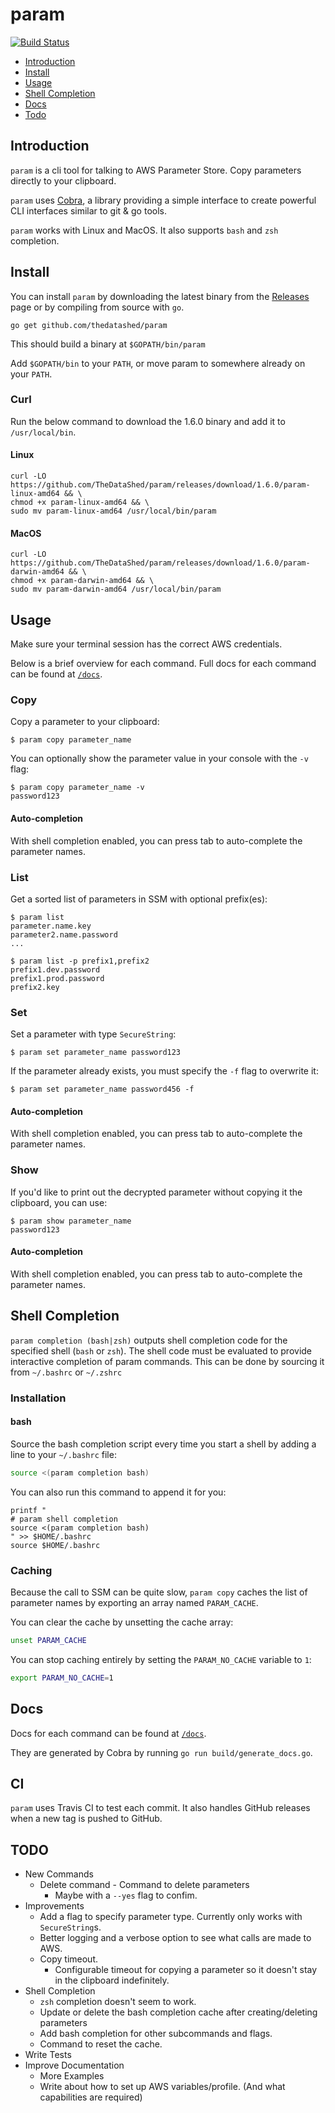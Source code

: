 # param

[![Build Status](https://travis-ci.com/TheDataShed/param.svg?branch=master)](https://travis-ci.com/TheDataShed/param)

- [Introduction](#introduction)
- [Install](#install)
- [Usage](#usage)
- [Shell Completion](#shell-completion)
- [Docs](#docs)
- [Todo](#todo)

## Introduction

`param` is a cli tool for talking to AWS Parameter Store. Copy parameters
directly to your clipboard.

`param` uses [Cobra](https://github.com/spf13/cobra), a library providing a
simple interface to create powerful CLI interfaces similar to git & go tools.

`param` works with Linux and MacOS.
It also supports `bash` and `zsh` completion.

## Install

You can install `param` by downloading the latest binary from the
[Releases](https://github.com/TheDataShed/param/releases) page or by compiling
from source with `go`.

```console
go get github.com/thedatashed/param
```

This should build a binary at `$GOPATH/bin/param`

Add `$GOPATH/bin` to your `PATH`, or move param to somewhere
already on your `PATH`.

### Curl

Run the below command to download the 1.6.0 binary and add it to
`/usr/local/bin`.

#### Linux

```console
curl -LO https://github.com/TheDataShed/param/releases/download/1.6.0/param-linux-amd64 && \
chmod +x param-linux-amd64 && \
sudo mv param-linux-amd64 /usr/local/bin/param
```

#### MacOS

```console
curl -LO https://github.com/TheDataShed/param/releases/download/1.6.0/param-darwin-amd64 && \
chmod +x param-darwin-amd64 && \
sudo mv param-darwin-amd64 /usr/local/bin/param
```

## Usage

Make sure your terminal session has the correct AWS credentials.

Below is a brief overview for each command.
Full docs for each command can be found at [`/docs`](docs/param.md).


### Copy

Copy a parameter to your clipboard:

```console
$ param copy parameter_name
```

You can optionally show the parameter value in your console with the `-v` flag:

```console
$ param copy parameter_name -v
password123
```

#### Auto-completion

With shell completion enabled, you can press tab to auto-complete the
parameter names.

### List

Get a sorted list of parameters in SSM with optional prefix(es):

```console
$ param list
parameter.name.key
parameter2.name.password
...
```

```console
$ param list -p prefix1,prefix2
prefix1.dev.password
prefix1.prod.password
prefix2.key
```

### Set

Set a parameter with type `SecureString`:

```console
$ param set parameter_name password123
```

If the parameter already exists, you must specify the `-f` flag
to overwrite it:

```console
$ param set parameter_name password456 -f
```

#### Auto-completion

With shell completion enabled, you can press tab to auto-complete the
parameter names.

### Show

If you'd like to print out the decrypted parameter without copying it the
clipboard, you can use:

```console
$ param show parameter_name
password123
```

#### Auto-completion

With shell completion enabled, you can press tab to auto-complete the
parameter names.

## Shell Completion

`param completion (bash|zsh)` outputs shell completion code for the specified
shell (`bash` or `zsh`).
The shell code must be evaluated to provide interactive completion of
param commands.
This can be done by sourcing it from `~/.bashrc` or `~/.zshrc`

### Installation

#### bash

Source the bash completion script every time you start a shell
by adding a line to your `~/.bashrc` file:

```bash
source <(param completion bash)
```

You can also run this command to append it for you:

```console
printf "
# param shell completion
source <(param completion bash)
" >> $HOME/.bashrc
source $HOME/.bashrc
```

### Caching

Because the call to SSM can be quite slow, `param copy` caches the list of
parameter names by exporting an array named `PARAM_CACHE`.

You can clear the cache by unsetting the cache array:
```bash
unset PARAM_CACHE
```

You can stop caching entirely by setting the `PARAM_NO_CACHE` variable to `1`:

```bash
export PARAM_NO_CACHE=1
```

## Docs

Docs for each command can be found at [`/docs`](docs/param.md).

They are generated by Cobra by running `go run build/generate_docs.go`.

## CI

`param` uses Travis CI to test each commit. It also handles GitHub releases
when a new tag is pushed to GitHub.

## TODO

- New Commands
	- Delete command - Command to delete parameters
		- Maybe with a `--yes` flag to confim.
- Improvements
	- Add a flag to specify parameter type.
	Currently only works with `SecureString`s.
	- Better logging and a verbose option to see what calls are made to AWS.
	- Copy timeout.
		- Configurable timeout for copying a parameter so it doesn't stay in
		the clipboard indefinitely.
- Shell Completion
	- `zsh` completion doesn't seem to work.
	- Update or delete the bash completion cache after creating/deleting
	parameters
	- Add bash completion for other subcommands and flags.
	- Command to reset the cache.
- Write Tests
- Improve Documentation
	- More Examples
	- Write about how to set up AWS variables/profile.
	(And what capabilities are required)
